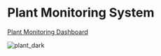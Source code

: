 # Plant Monitoring System

[Plant Monitoring Dashboard](https://plant-monitoring-dashboard.onrender.com/)

![plant_dark](https://github.com/user-attachments/assets/53f577f3-b862-4e2a-95db-8dde3275358f)
